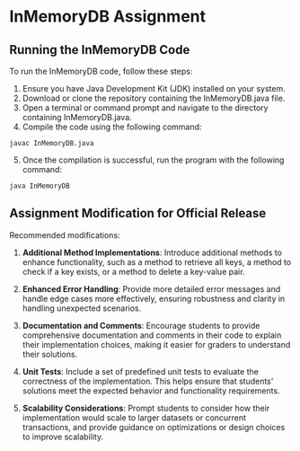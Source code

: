 # InMemoryDB Assignment

## Running the InMemoryDB Code

To run the InMemoryDB code, follow these steps:

1. Ensure you have Java Development Kit (JDK) installed on your system.
2. Download or clone the repository containing the InMemoryDB.java file.
3. Open a terminal or command prompt and navigate to the directory containing InMemoryDB.java.
4. Compile the code using the following command:

```
javac InMemoryDB.java
```

5. Once the compilation is successful, run the program with the following command:

```
java InMemoryDB
```

## Assignment Modification for Official Release

Recommended modifications:

1. **Additional Method Implementations**: Introduce additional methods to enhance functionality, such as a method to retrieve all keys, a method to check if a key exists, or a method to delete a key-value pair.

2. **Enhanced Error Handling**: Provide more detailed error messages and handle edge cases more effectively, ensuring robustness and clarity in handling unexpected scenarios.

3. **Documentation and Comments**: Encourage students to provide comprehensive documentation and comments in their code to explain their implementation choices, making it easier for graders to understand their solutions.

4. **Unit Tests**: Include a set of predefined unit tests to evaluate the correctness of the implementation. This helps ensure that students' solutions meet the expected behavior and functionality requirements.

5. **Scalability Considerations**: Prompt students to consider how their implementation would scale to larger datasets or concurrent transactions, and provide guidance on optimizations or design choices to improve scalability.

